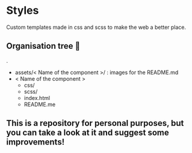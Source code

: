 # Styles
Custom templates made in css and scss to make the web a better place.

## Organisation tree 🌳
.
 * assets/< Name of the component >/ : images for the README.md
 * < Name of the component >
   * css/
   * scss/
   * index.html
   * README.me
    
## This is a repository for personal purposes, but you can take a look at it and suggest some improvements!
